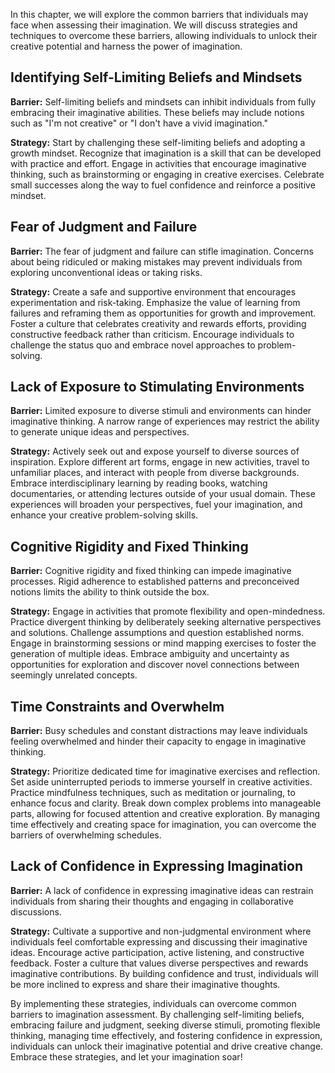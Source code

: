 
In this chapter, we will explore the common barriers that individuals may face when assessing their imagination. We will discuss strategies and techniques to overcome these barriers, allowing individuals to unlock their creative potential and harness the power of imagination.

Identifying Self-Limiting Beliefs and Mindsets
----------------------------------------------

**Barrier:** Self-limiting beliefs and mindsets can inhibit individuals from fully embracing their imaginative abilities. These beliefs may include notions such as "I'm not creative" or "I don't have a vivid imagination."

**Strategy:** Start by challenging these self-limiting beliefs and adopting a growth mindset. Recognize that imagination is a skill that can be developed with practice and effort. Engage in activities that encourage imaginative thinking, such as brainstorming or engaging in creative exercises. Celebrate small successes along the way to fuel confidence and reinforce a positive mindset.

Fear of Judgment and Failure
----------------------------

**Barrier:** The fear of judgment and failure can stifle imagination. Concerns about being ridiculed or making mistakes may prevent individuals from exploring unconventional ideas or taking risks.

**Strategy:** Create a safe and supportive environment that encourages experimentation and risk-taking. Emphasize the value of learning from failures and reframing them as opportunities for growth and improvement. Foster a culture that celebrates creativity and rewards efforts, providing constructive feedback rather than criticism. Encourage individuals to challenge the status quo and embrace novel approaches to problem-solving.

Lack of Exposure to Stimulating Environments
--------------------------------------------

**Barrier:** Limited exposure to diverse stimuli and environments can hinder imaginative thinking. A narrow range of experiences may restrict the ability to generate unique ideas and perspectives.

**Strategy:** Actively seek out and expose yourself to diverse sources of inspiration. Explore different art forms, engage in new activities, travel to unfamiliar places, and interact with people from diverse backgrounds. Embrace interdisciplinary learning by reading books, watching documentaries, or attending lectures outside of your usual domain. These experiences will broaden your perspectives, fuel your imagination, and enhance your creative problem-solving skills.

Cognitive Rigidity and Fixed Thinking
-------------------------------------

**Barrier:** Cognitive rigidity and fixed thinking can impede imaginative processes. Rigid adherence to established patterns and preconceived notions limits the ability to think outside the box.

**Strategy:** Engage in activities that promote flexibility and open-mindedness. Practice divergent thinking by deliberately seeking alternative perspectives and solutions. Challenge assumptions and question established norms. Engage in brainstorming sessions or mind mapping exercises to foster the generation of multiple ideas. Embrace ambiguity and uncertainty as opportunities for exploration and discover novel connections between seemingly unrelated concepts.

Time Constraints and Overwhelm
------------------------------

**Barrier:** Busy schedules and constant distractions may leave individuals feeling overwhelmed and hinder their capacity to engage in imaginative thinking.

**Strategy:** Prioritize dedicated time for imaginative exercises and reflection. Set aside uninterrupted periods to immerse yourself in creative activities. Practice mindfulness techniques, such as meditation or journaling, to enhance focus and clarity. Break down complex problems into manageable parts, allowing for focused attention and creative exploration. By managing time effectively and creating space for imagination, you can overcome the barriers of overwhelming schedules.

Lack of Confidence in Expressing Imagination
--------------------------------------------

**Barrier:** A lack of confidence in expressing imaginative ideas can restrain individuals from sharing their thoughts and engaging in collaborative discussions.

**Strategy:** Cultivate a supportive and non-judgmental environment where individuals feel comfortable expressing and discussing their imaginative ideas. Encourage active participation, active listening, and constructive feedback. Foster a culture that values diverse perspectives and rewards imaginative contributions. By building confidence and trust, individuals will be more inclined to express and share their imaginative thoughts.

By implementing these strategies, individuals can overcome common barriers to imagination assessment. By challenging self-limiting beliefs, embracing failure and judgment, seeking diverse stimuli, promoting flexible thinking, managing time effectively, and fostering confidence in expression, individuals can unlock their imaginative potential and drive creative change. Embrace these strategies, and let your imagination soar!
